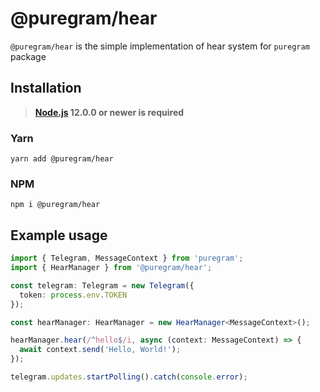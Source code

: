 # @puregram/hear

`@puregram/hear` is the simple implementation of hear system for `puregram` package

## Installation
> **[Node.js](https://nodejs.org/) 12.0.0 or newer is required**

### Yarn
```
yarn add @puregram/hear
```

### NPM
```
npm i @puregram/hear
```

## Example usage
```ts
import { Telegram, MessageContext } from 'puregram';
import { HearManager } from '@puregram/hear';

const telegram: Telegram = new Telegram({
  token: process.env.TOKEN
});

const hearManager: HearManager = new HearManager<MessageContext>();

hearManager.hear(/^hello$/i, async (context: MessageContext) => {
  await context.send('Hello, World!');
});

telegram.updates.startPolling().catch(console.error);
```
